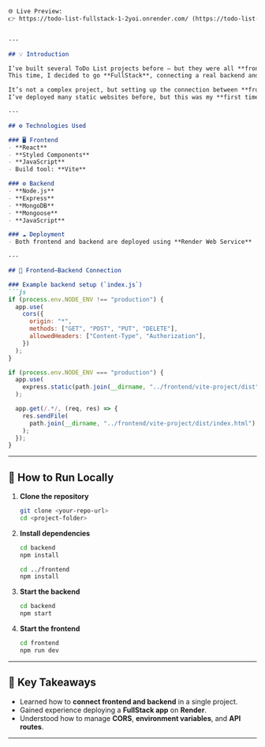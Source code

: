 
````markdown
🌐 Live Preview:
👉 https://todo-list-fullstack-1-2yoi.onrender.com/ (https://todo-list-fullstack-1-2yoi.onrender.com/)


---

## 💡 Introduction

I’ve built several ToDo List projects before — but they were all **frontend-only**, storing data in **localStorage**.  
This time, I decided to go **FullStack**, connecting a real backend and database.  

It’s not a complex project, but setting up the connection between **frontend and backend** took me quite some time.  
I’ve deployed many static websites before, but this was my **first time using a web server** for a fullstack app — and yes, I got stuck for a while 😅.

---

## ⚙️ Technologies Used

### 🖥️ Frontend
- **React**
- **Styled Components**
- **JavaScript**
- Build tool: **Vite**

### ⚙️ Backend
- **Node.js**
- **Express**
- **MongoDB**
- **Mongoose**
- **JavaScript**

### ☁️ Deployment
- Both frontend and backend are deployed using **Render Web Service**

---

## 🔗 Frontend–Backend Connection

### Example backend setup (`index.js`)
```js
if (process.env.NODE_ENV !== "production") {
  app.use(
    cors({
      origin: "*",
      methods: ["GET", "POST", "PUT", "DELETE"],
      allowedHeaders: ["Content-Type", "Authorization"],
    })
  );
}

if (process.env.NODE_ENV === "production") {
  app.use(
    express.static(path.join(__dirname, "../frontend/vite-project/dist"))
  );

  app.get(/.*/, (req, res) => {
    res.sendFile(
      path.join(__dirname, "../frontend/vite-project/dist/index.html")
    );
  });
}
````

---

## 🚀 How to Run Locally

1. **Clone the repository**

   ```bash
   git clone <your-repo-url>
   cd <project-folder>
   ```

2. **Install dependencies**

   ```bash
   cd backend
   npm install

   cd ../frontend
   npm install
   ```

3. **Start the backend**

   ```bash
   cd backend
   npm start
   ```

4. **Start the frontend**

   ```bash
   cd frontend
   npm run dev
   ```

---

## 🧠 Key Takeaways

* Learned how to **connect frontend and backend** in a single project.
* Gained experience deploying a **FullStack app** on **Render**.
* Understood how to manage **CORS**, **environment variables**, and **API routes**.

---

